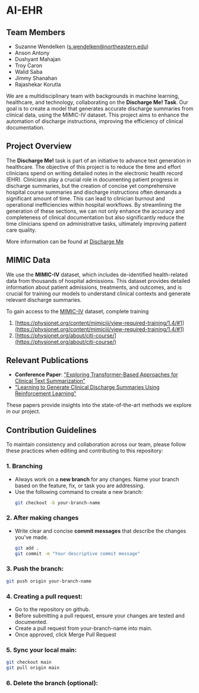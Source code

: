 # AI-EHR

## Team Members
- Suzanne Wendelken (s.wendelken@northeastern.edu)
- Anson Antony
- Dushyant Mahajan
- Troy Caron
- Walid Saba
- Jimmy Shanahan
- Rajashekar Korutla

We are a multidisciplinary team with backgrounds in machine learning, healthcare, and technology, collaborating on the **Discharge Me! Task**. Our goal is to create a model that generates accurate discharge summaries from clinical data, using the MIMIC-IV dataset. This project aims to enhance the automation of discharge instructions, improving the efficiency of clinical documentation.

## Project Overview
The **Discharge Me!** task is part of an initiative to advance text generation in healthcare. The objective of this project is to reduce the time and effort clinicians spend on writing detailed notes in the electronic health record (EHR). Clinicians play a crucial role in documenting patient progress in discharge summaries, but the creation of concise yet comprehensive hospital course summaries and discharge instructions often demands a significant amount of time. This can lead to clinician burnout and operational inefficiencies within hospital workflows. By streamlining the generation of these sections, we can not only enhance the accuracy and completeness of clinical documentation but also significantly reduce the time clinicians spend on administrative tasks, ultimately improving patient care quality.

More information can be found at [Discharge Me](https://stanford-aimi.github.io/discharge-me/)


## MIMIC Data
We use the **MIMIC-IV** dataset, which includes de-identified health-related data from thousands of hospital admissions. This dataset provides detailed information about patient admissions, treatments, and outcomes, and is crucial for training our models to understand clinical contexts and generate relevant discharge summaries.

To gain access to the [MIMIC-IV](https://physionet.org/content/mimiciv/3.0/) dataset, complete training

1. [https://physionet.org/content/mimiciii/view-required-training/1.4/#1](https://physionet.org/content/mimiciii/view-required-training/1.4/#1)
2. [https://physionet.org/about/citi-course/](https://physionet.org/about/citi-course/)


## Relevant Publications

- **Conference Paper**: ["Exploring Transformer-Based Approaches for Clinical Text Summarization"](https://aclanthology.org/2024.bionlp-1.63/)
- ["Learning to Generate Clinical Discharge Summaries Using Reinforcement Learning"](https://arxiv.org/abs/2401.01469)

These papers provide insights into the state-of-the-art methods we explore in our project.


## Contribution Guidelines
To maintain consistency and collaboration across our team, please follow these practices when editing and contributing to this repository:
### 1. Branching
- Always work on a **new branch** for any changes. Name your branch based on the feature, fix, or task you are addressing.
- Use the following command to create a new branch:
  ```bash
  git checkout -b your-branch-name
### 2. After making changes
- Write clear and concise **commit messages** that describe the changes you've made.
  ```bash
  git add .
  git commit -m "Your descriptive commit message"
### 3. Push the branch:
  ```bash
  git push origin your-branch-name
  ```
### 4. Creating a pull request:
- Go to the repository on github.
- Before submitting a pull request, ensure your changes are tested and documented.
- Create a pull request from your-branch-name into main.
- Once approved, click Merge Pull Request
### 5. Sync your local main:
  ```bash
  git checkout main
  git pull origin main
  ```
### 6. Delete the branch (optional):
  ```bash

